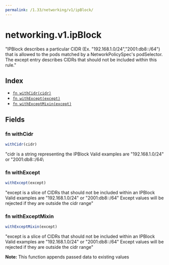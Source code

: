 ```yaml
---
permalink: /1.33/networking/v1/ipBlock/
---
```


# networking.v1.ipBlock

"IPBlock describes a particular CIDR (Ex. \"192.168.1.0/24\",\"2001:db8::/64\") that is allowed to the pods matched by a NetworkPolicySpec's podSelector. The except entry describes CIDRs that should not be included within this rule."

## Index

* [`fn withCidr(cidr)`](#fn-withcidr)
* [`fn withExcept(except)`](#fn-withexcept)
* [`fn withExceptMixin(except)`](#fn-withexceptmixin)

## Fields

### fn withCidr

```ts
withCidr(cidr)
```

"cidr is a string representing the IPBlock Valid examples are \"192.168.1.0/24\" or \"2001:db8::/64\

### fn withExcept

```ts
withExcept(except)
```

"except is a slice of CIDRs that should not be included within an IPBlock Valid examples are \"192.168.1.0/24\" or \"2001:db8::/64\" Except values will be rejected if they are outside the cidr range"

### fn withExceptMixin

```ts
withExceptMixin(except)
```

"except is a slice of CIDRs that should not be included within an IPBlock Valid examples are \"192.168.1.0/24\" or \"2001:db8::/64\" Except values will be rejected if they are outside the cidr range"

**Note:** This function appends passed data to existing values